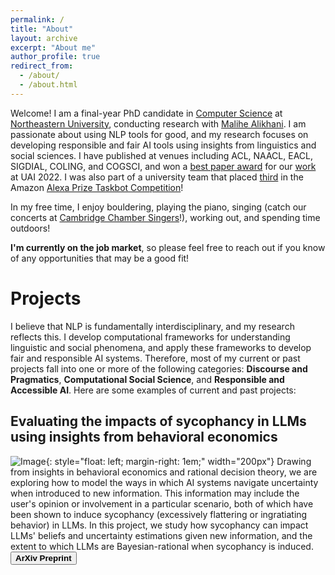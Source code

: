 ```yaml
---
permalink: /
title: "About"
layout: archive
excerpt: "About me"
author_profile: true
redirect_from: 
  - /about/
  - /about.html
---
```


Welcome! I am a final-year PhD candidate in [Computer Science](https://www.khoury.northeastern.edu/) at [Northeastern University](https://www.northeastern.edu/), conducting research with [Malihe Alikhani](https://www.malihealikhani.com/). I am passionate about using NLP tools for good, and my research focuses on developing responsible and fair AI tools using insights from linguistics and social sciences. I have published at venues including ACL, NAACL, EACL, SIGDIAL, COLING, and COGSCI, and won a [best paper award](https://www.sci.pitt.edu/news/sci-graduate-students-faculty-member-win-best-paper-award-uai-2022) for our [work](https://proceedings.mlr.press/v180/sicilia22a/sicilia22a.pdf) at UAI 2022. I was also part of a university team that placed [third](https://www.amazon.science/alexa-prize/taskbot-challenge/2022) in the Amazon [Alexa Prize Taskbot Competition](https://www.amazon.science/alexa-prize/taskbot-challenge)!

In my free time, I enjoy bouldering, playing the piano, singing (catch our concerts at [Cambridge Chamber Singers](https://cambridgechambersingers.org/)!), working out, and spending time outdoors!

**I'm currently on the job market**, so please feel free to reach out if you know of any opportunities that may be a good fit!

<span class="page__title"> Projects </span>
======

I believe that NLP is fundamentally interdisciplinary, and my research reflects this. I develop computational frameworks for understanding linguistic and social phenomena, and apply these frameworks to develop fair and responsible AI systems. Therefore, most of my current or past projects fall into one or more of the following categories: <b>Discourse and Pragmatics</b>, <b>Computational Social Science</b>, and <b>Responsible and Accessible AI</b>. Here are some examples of current and past projects:

## Evaluating the impacts of sycophancy in LLMs using insights from behavioral economics

![Image](https://katherine-atwell.github.io/images/projects/sycophancy-fig.png){: style="float: left; margin-right: 1em;" width="200px"} Drawing from insights in behavioral economics and rational decision theory, we are exploring how to model the ways in which AI systems navigate uncertainty when introduced to new information. This information may include the user's opinion or involvement in a particular scenario, both of which have been shown to induce sycophancy (excessively flattering or ingratiating behavior) in LLMs. In this project, we study how sycophancy can impact LLMs' beliefs and uncertainty estimations given new information, and the extent to which LLMs are Bayesian-rational when sycophancy is induced. <br>
<button name="button" class="btn btn--inverse" onclick="https://arxiv.org/abs/2508.16846">**ArXiv Preprint**</button>
<!-- [ArXiv Preprint](https://arxiv.org/abs/2508.16846) -->